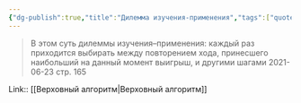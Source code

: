 ```yaml
---
{"dg-publish":true,"title":"Дилемма изучения-применения","tags":["quotes"],"date":"2021-06-23T20:55:00+04:00","modified_at":"2023-01-08T21:07:40+04:00","permalink":"/quotes/202106232055/","dgHomeLink":false,"dgPassFrontmatter":true}
---
```



> В этом суть дилеммы изучения–применения: каждый раз приходится выбирать между повторением хода, принесшего наибольший на данный момент выигрыш, и другими шагами
	2021-06-23 стр. 165

Link:: [[Верховный алгоритм|Верховный алгоритм]]
